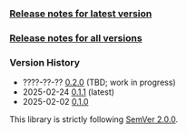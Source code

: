 ### [Release notes for latest version](latest.md)

### [Release notes for all versions](full.md)

### Version History

* ????-??-?? [0.2.0](0.2.0.md) (TBD; work in progress)
* 2025-02-24 [0.1.1](0.1.1.md) (latest)
* 2025-02-02 [0.1.0](0.1.0.md)


This library is strictly following [SemVer 2.0.0](https://semver.org/spec/v2.0.0.html).